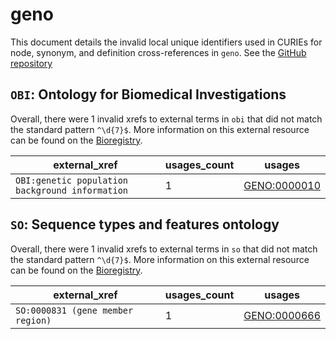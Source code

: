 # geno

This document details the invalid local unique identifiers used in CURIEs
for node, synonym, and definition cross-references in `geno`. See the [GitHub repository](https://github.com/monarch-initiative/GENO-ontology)


## `OBI`: Ontology for Biomedical Investigations

Overall, there were 1 invalid
xrefs to external terms in `obi` that did not match the standard
pattern `^\d{7}$`. More information on this
external resource can be found on the
[Bioregistry](https://bioregistry.io/obi).

| external_xref                                   |   usages_count | usages                                              |
|-------------------------------------------------|----------------|-----------------------------------------------------|
| `OBI:genetic population background information` |              1 | [GENO:0000010](https://bioregistry.io/GENO:0000010) |

## `SO`: Sequence types and features ontology

Overall, there were 1 invalid
xrefs to external terms in `so` that did not match the standard
pattern `^\d{7}$`. More information on this
external resource can be found on the
[Bioregistry](https://bioregistry.io/so).

| external_xref                     |   usages_count | usages                                              |
|-----------------------------------|----------------|-----------------------------------------------------|
| `SO:0000831 (gene member region)` |              1 | [GENO:0000666](https://bioregistry.io/GENO:0000666) |

